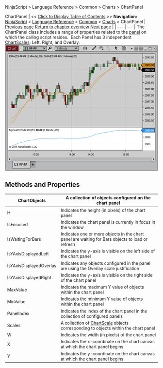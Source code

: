 ﻿
NinjaScript > Language Reference > Common > Charts > ChartPanel

ChartPanel
| << [Click to Display Table of Contents](chartpanel.md) >> **Navigation:**     [NinjaScript](ninjascript.md) > [Language Reference](language_reference_wip.md) > [Common](common.md) > [Charts](chart.md) > ChartPanel | [Previous page](converttoverticalpixels2.md) [Return to chapter overview](chart.md) [Next page](chartobjects.md) |
| --- | --- |
The ChartPanel class includes a range of properties related to the [panel](chart_panels.md) on which the calling script resides.  Each Panel has 3 independent [ChartScales](chartscale.md): Left, Right, and Overlay.
 
![ChartPanel_1](chartpanel_1.png)

## Methods and Properties
| ChartObjects | A collection of objects configured on the chart panel |
| --- | --- |
| H | Indicates the height (in pixels) of the chart panel |
| IsFocused | Indicates the chart panel is currently in focus in the window |
| IsWaitingForBars | Indicates one or more objects in the chart panel are waiting for Bars objects to load or refresh |
| IsYAxisDisplayedLeft | Indicates the y-axis is visible on the left side of the chart panel |
| IsYAxisDisplayedOverlay | Indicates any objects configured in the panel are using the Overlay scale justification |
| IsYAxisDisplayedRight | Indicates the y-axis is visible on the right side of the chart panel |
| MaxValue | Indicates the maximum Y value of objects within the chart panel |
| MinValue | Indicates the minimum Y value of objects within the chart panel |
| PanelIndex | Indicates the index of the chart panel in the collection of configured panels |
| Scales | A collection of [ChartScale](chartscale.md) objects corresponding to objects within the chart panel |
| W | Indicates the width (in pixels) of the chart panel |
| X | Indicates the x-coordinate on the chart canvas at which the chart panel begins |
| Y | Indicates the y-coordinate on the chart canvas at which the chart panel begins |
